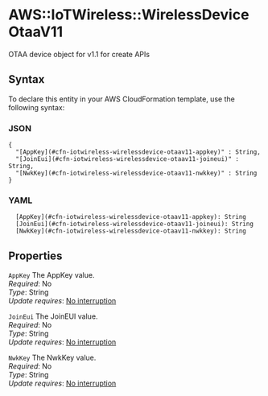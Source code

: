 # AWS::IoTWireless::WirelessDevice OtaaV11<a name="aws-properties-iotwireless-wirelessdevice-otaav11"></a>

OTAA device object for v1\.1 for create APIs

## Syntax<a name="aws-properties-iotwireless-wirelessdevice-otaav11-syntax"></a>

To declare this entity in your AWS CloudFormation template, use the following syntax:

### JSON<a name="aws-properties-iotwireless-wirelessdevice-otaav11-syntax.json"></a>

```
{
  "[AppKey](#cfn-iotwireless-wirelessdevice-otaav11-appkey)" : String,
  "[JoinEui](#cfn-iotwireless-wirelessdevice-otaav11-joineui)" : String,
  "[NwkKey](#cfn-iotwireless-wirelessdevice-otaav11-nwkkey)" : String
}
```

### YAML<a name="aws-properties-iotwireless-wirelessdevice-otaav11-syntax.yaml"></a>

```
  [AppKey](#cfn-iotwireless-wirelessdevice-otaav11-appkey): String
  [JoinEui](#cfn-iotwireless-wirelessdevice-otaav11-joineui): String
  [NwkKey](#cfn-iotwireless-wirelessdevice-otaav11-nwkkey): String
```

## Properties<a name="aws-properties-iotwireless-wirelessdevice-otaav11-properties"></a>

`AppKey`  <a name="cfn-iotwireless-wirelessdevice-otaav11-appkey"></a>
The AppKey value\.  
*Required*: No  
*Type*: String  
*Update requires*: [No interruption](https://docs.aws.amazon.com/AWSCloudFormation/latest/UserGuide/using-cfn-updating-stacks-update-behaviors.html#update-no-interrupt)

`JoinEui`  <a name="cfn-iotwireless-wirelessdevice-otaav11-joineui"></a>
The JoinEUI value\.  
*Required*: No  
*Type*: String  
*Update requires*: [No interruption](https://docs.aws.amazon.com/AWSCloudFormation/latest/UserGuide/using-cfn-updating-stacks-update-behaviors.html#update-no-interrupt)

`NwkKey`  <a name="cfn-iotwireless-wirelessdevice-otaav11-nwkkey"></a>
The NwkKey value\.  
*Required*: No  
*Type*: String  
*Update requires*: [No interruption](https://docs.aws.amazon.com/AWSCloudFormation/latest/UserGuide/using-cfn-updating-stacks-update-behaviors.html#update-no-interrupt)
